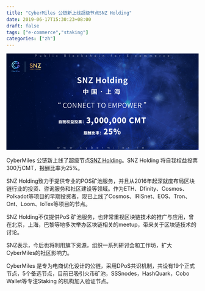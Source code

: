 ```yaml
---
title: "CyberMiles 公链新上线超级节点SNZ Holding"
date: 2019-06-17T15:30:23+08:00
draft: false
tags: ["e-commerce","staking"] 
categories: ["zh"] 
---
```

![](/images/20190618-CMTs-staking-02.png)

CyberMiles 公链新上线了超级节点[SNZ Holding](https://www.cmttracking.io/node/0x082469c2e2ea3ca668be22f5a78c9ef54dd815ae)。SNZ Holding 将自我权益投票300万CMT，报酬比率为25%。

SNZ Holding致力于提供专业的POS矿池服务，并且从2016年起深就度布局区块链行业的投资、咨询服务和社区建设等领域。作为ETH、Dfinity、Cosmos、Polkadot等项目的早期投资者，现已上线了Cosmos、IRISnet、EOS、Tron、Ont、Loom、IoTex等项目的节点。

SNZ Holding不仅提供PoS 矿池服务，也非常重视区块链技术的推广与应用，曾在北京，上海，巴黎等地多次举办区块链相关的meetup，带来关于区块链技术的讨论。

SNZ表示，今后也将利用旗下资源，组织一系列研讨会和工作坊，扩大CyberMiles的社区影响力。

CyberMiles 是专为电商优化设计的公链，采用DPoS共识机制，共设有19个正式节点，5个备选节点，目前已吸引火币矿池，SSSnodes，HashQuark，Cobo Wallet等专注Staking 的机构加入验证节点。
